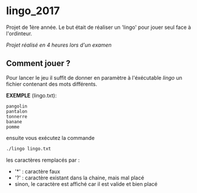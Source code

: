 # lingo_2017
Projet de 1ère année. Le but était de réaliser un 'lingo' pour jouer seul face à l'ordinteur.

*Projet réalisé en 4 heures lors d'un examen*

## Comment jouer ?
Pour lancer le jeu il suffit de donner en paramètre à l'éxécutable *lingo* un fichier contenant des mots différents.

**EXEMPLE** (lingo.txt):
```
pangolin
pantalon
tonnerre
banane
pomme
```

ensuite vous exécutez la commande
```bash
./lingo lingo.txt
```

les caractères remplacés par :
- '*' : caractère faux
- '?' : caractère existant dans la chaine, mais mal placé
- sinon, le caractère est affiché car il est valide et bien placé
